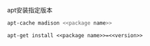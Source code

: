 
apt安装指定版本

```sh
apt-cache madison <<package name>>
```

```
apt-get install <<package name>>=<<version>>
```
























































